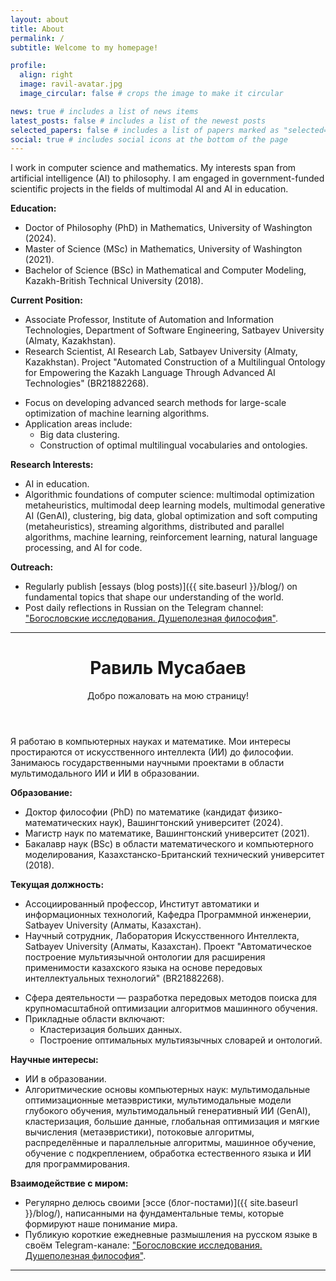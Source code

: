 ```yaml
---
layout: about
title: About
permalink: /
subtitle: Welcome to my homepage!

profile:
  align: right
  image: ravil-avatar.jpg
  image_circular: false # crops the image to make it circular

news: true # includes a list of news items
latest_posts: false # includes a list of the newest posts
selected_papers: false # includes a list of papers marked as "selected={true}"
social: true # includes social icons at the bottom of the page
---
```


I work in computer science and mathematics. My interests span from artificial intelligence (AI) to philosophy. I am engaged in government-funded scientific projects in the fields of multimodal AI and AI in education. 

**Education:**

- Doctor of Philosophy (PhD) in Mathematics, University of Washington (2024).
- Master of Science (MSc) in Mathematics, University of Washington (2021).
- Bachelor of Science (BSc) in Mathematical and Computer Modeling, Kazakh-British Technical University (2018).

**Current Position:**

- Associate Professor, Institute of Automation and Information Technologies, Department of Software Engineering, Satbayev University (Almaty, Kazakhstan).
- Research Scientist, AI Research Lab, Satbayev University (Almaty, Kazakhstan). Project "Automated Construction of a Multilingual Ontology for Empowering the Kazakh Language Through Advanced AI Technologies" (BR21882268).
<!---
Moscow Software Development Tools Cloud Technology Lab, Huawei Russian Research Institute, Moscow, Russia.
Focus on developing and implementing advanced deep learning models: transformers, graph neural networks (GNNs), large language models (LLMs).
-->
- Focus on developing advanced search methods for large-scale optimization of machine learning algorithms.
- Application areas include:
  - Big data clustering.
  - Construction of optimal multilingual vocabularies and ontologies.

**Research Interests:**

- AI in education.
- Algorithmic foundations of computer science: multimodal optimization metaheuristics, multimodal deep learning models, multimodal generative AI (GenAI), clustering, big data, global optimization and soft computing (metaheuristics), streaming algorithms, distributed and parallel algorithms, machine learning, reinforcement learning, natural language processing, and AI for code.

**Outreach:**

- Regularly publish [essays (blog posts)]({{ site.baseurl }}/blog/) on fundamental topics that shape our understanding of the world.
- Post daily reflections in Russian on the Telegram channel: ["Богословские исследования. Душеполезная философия"](https://t.me/God_Equals_Love).

---

<header class="post-header">
      <h1 class="post-title">
        <span class="font-weight-bold">Равиль</span> Мусабаев
      </h1>
      <p class="desc">Добро пожаловать на мою страницу!</p>
</header>

Я работаю в компьютерных науках и математике. Мои интересы простираются от искусственного интеллекта (ИИ) до философии. Занимаюсь государственными научными проектами в области мультимодального ИИ и ИИ в образовании.

**Образование:**

- Доктор философии (PhD) по математике (кандидат физико-математических наук), Вашингтонский университет (2024).
- Магистр наук по математике, Вашингтонский университет (2021).
- Бакалавр наук (BSc) в области математического и компьютерного моделирования, Казахстанско-Британский технический университет (2018).

**Текущая должность:**
- Ассоциированный профессор, Институт автоматики и информационных технологий, Кафедра Программной инженерии, Satbayev University (Алматы, Казахстан).
- Научный сотрудник, Лаборатория Искусственного Интеллекта, Satbayev University (Алматы, Казахстан). Проект "Автоматическое построение мультиязычной онтологии для расширения применимости казахского языка на основе передовых интеллектуальных технологий" (BR21882268).
<!---
Научный сотрудник, Московская лаборатория облачных технологий и инструментов разработки программного обеспечения, Научно-исследовательский институт Huawei, Москва, Россия.
разработка и внедрение передовых моделей глубокого обучения: трансформеры, графовые нейронные сети (GNNs), большие языковые модели (LLMs).
-->
- Сфера деятельности &mdash; разработка передовых методов поиска для крупномасштабной оптимизации алгоритмов машинного обучения.
- Прикладные области включают:
  - Кластеризация больших данных.
  - Построение оптимальных мультиязычных словарей и онтологий.

**Научные интересы:**

- ИИ в образовании.
- Алгоритмические основы компьютерных наук: мультимодальные оптимизационные метаэвристики, мультимодальные модели глубокого обучения, мультимодальный генеративный ИИ (GenAI), кластеризация, большие данные, глобальная оптимизация и мягкие вычисления (метаэвристики), потоковые алгоритмы, распределённые и параллельные алгоритмы, машинное обучение, обучение с подкреплением, обработка естественного языка и ИИ для программирования.

**Взаимодействие с миром:**

- Регулярно делюсь своими [эссе (блог-постами)]({{ site.baseurl }}/blog/), написанными на фундаментальные темы, которые формируют наше понимание мира.
- Публикую короткие ежедневные размышления на русском языке в своём Telegram-канале: ["Богословские исследования. Душеполезная философия"](https://t.me/God_Equals_Love).

---